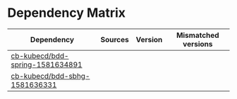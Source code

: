 # Dependency Matrix

Dependency | Sources | Version | Mismatched versions
---------- | ------- | ------- | -------------------
[cb-kubecd/bdd-spring-1581634891](https://github.com/cb-kubecd/bdd-spring-1581634891.git) |  | []() | 
[cb-kubecd/bdd-sbhg-1581636331](https://github.com/cb-kubecd/bdd-sbhg-1581636331.git) |  | []() | 
